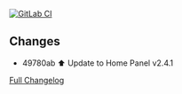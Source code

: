 [![GitLab CI][gitlabci-shield]][gitlabci]

## Changes

- 49780ab :arrow_up: Update to Home Panel v2.4.1 

[Full Changelog][changelog]

[changelog]: https://github.com/hassio-addons/addon-home-panel/compare/v1.4.0...v1.4.1
[gitlabci-shield]: https://gitlab.com/hassio-addons/addon-home-panel/badges/v1.4.1/pipeline.svg
[gitlabci]: https://gitlab.com/hassio-addons/addon-home-panel/pipelines
